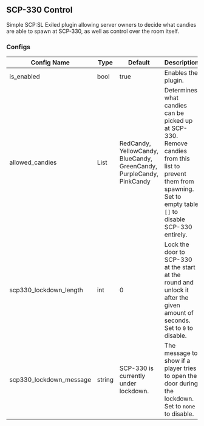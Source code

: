 ## SCP-330 Control
Simple SCP:SL Exiled plugin allowing server owners to decide what candies are able to spawn at SCP-330, as well as control over the room itself.

### Configs
| Config Name             | Type   | Default                                                              | Description                                                                                                                                                           |
|-------------------------|--------|----------------------------------------------------------------------|-----------------------------------------------------------------------------------------------------------------------------------------------------------------------|
| is_enabled              | bool   | true                                                                 | Enables the plugin.                                                                                                                                                   |
| allowed_candies         | List   | RedCandy, YellowCandy, BlueCandy, GreenCandy, PurpleCandy, PinkCandy | Determines what candies can be picked up at SCP-330. Remove candies from this list to prevent them from spawning. Set to empty table `[]` to disable SCP-330 entirely.|
| scp330_lockdown_length  | int    | 0                                                                    | Lock the door to SCP-330 at the start at the round and unlock it after the given amount of seconds. Set to `0` to disable.                                            |
| scp330_lockdown_message | string | SCP-330 is currently under lockdown.                                 | The message to show if a player tries to open the door during the lockdown. Set to `none` to disable.                                                                 |